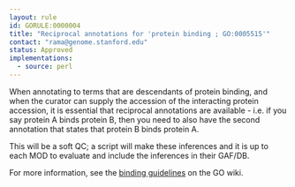 ```yaml
---
layout: rule
id: GORULE:0000004
title: "Reciprocal annotations for 'protein binding ; GO:0005515'"
contact: "rama@genome.stanford.edu"
status: Approved
implementations:
  - source: perl
---
```


<p>When annotating to terms that are descendants of protein binding, and when the curator can supply the accession of the interacting protein accession, it is essential that reciprocal annotations are available - i.e. if you say protein A binds protein B, then you need to also have the second annotation that states that protein B binds protein A.</p>
<p>This will be a soft QC; a script will make these inferences and it is up to each MOD to evaluate and include the inferences in their GAF/DB.</p>
<p>For more information, see the <a href="http://wiki.geneontology.org/index.php/Binding_Guidelines">binding guidelines</a> on the GO wiki.</p>
